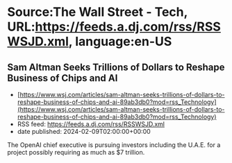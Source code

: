 # Source:The Wall Street - Tech, URL:https://feeds.a.dj.com/rss/RSSWSJD.xml, language:en-US

## Sam Altman Seeks Trillions of Dollars to Reshape Business of Chips and AI
 - [https://www.wsj.com/articles/sam-altman-seeks-trillions-of-dollars-to-reshape-business-of-chips-and-ai-89ab3db0?mod=rss_Technology](https://www.wsj.com/articles/sam-altman-seeks-trillions-of-dollars-to-reshape-business-of-chips-and-ai-89ab3db0?mod=rss_Technology)
 - RSS feed: https://feeds.a.dj.com/rss/RSSWSJD.xml
 - date published: 2024-02-09T02:00:00+00:00

The OpenAI chief executive is pursuing investors including the U.A.E. for a project possibly requiring as much as $7 trillion.

